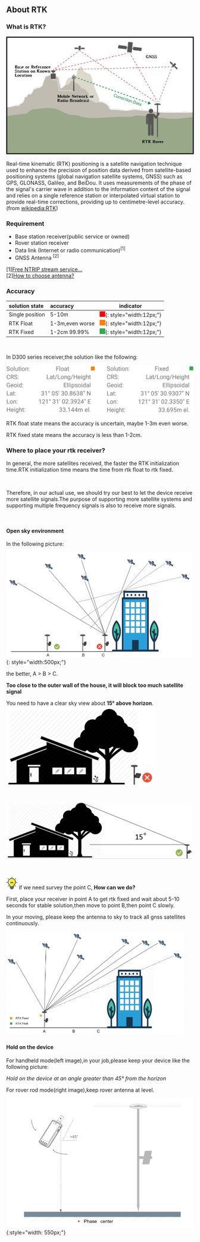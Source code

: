 ## About RTK

### What is RTK?
  ![](images/rtk_survey.jpg)
  
  
  Real-time kinematic (RTK) positioning is a satellite navigation technique used to enhance the precision of position data derived from satellite-based positioning systems (global navigation satellite systems, GNSS) such as GPS, GLONASS, Galileo, and BeiDou. It uses 
measurements of the phase of the signal's carrier wave in addition to the information content of the signal and relies on a single reference station or interpolated virtual 
station to provide real-time corrections, providing up to centimetre-level accuracy. (from [wikipedia:RTK](https://en.wikipedia.org/wiki/Real-time_kinematic))

### Requirement

* Base station receiver(public service or owned)
* Rover station receiver
* Data link (Internet or radio communication)<sup>[1]</sup> 
* GNSS Antenna <sup>[2]</sup>

[1][Free NTRIP stream service...](../../common/free-ntrip-service/)  
[2][How to choose antenna?](../choice-of-antenna)

### Accuracy

  | solution state | accuracy | indicator |
  | :--- | :--- | --- |
  | Single position | 5-10m | ![Single](images/single-state.png){: style="width:12px;"} |
  | RTK Float | 1-3m,even worse | ![Float](images/float-state.png){: style="width:12px;"} |
  | RTK Fixed | 1-2cm 99.99% | ![Fixed](images/fixed-state.png){: style="width:12px;"} |
  
  <br>
  
  In D300 series receiver,the solution like the following:
  
  ![](images/rtk-state.png)
  
  RTK float state means the accuracy is uncertain, maybe 1-3m even worse. 
  
  RTK fixed state means the accuracy is less than 1-2cm.
  

  
### Where to place your rtk receiver?
  
  In general, the more satellites received, the faster the RTK initialization time.RTK initialization time means the time from rtk float to rtk fixed.
  
  <br>
  
  Therefore, in our actual use, we should try our best to let the device receive more satellite signals.The purpose of supporting more satellite systems and supporting multiple frequency signals is also to receive more signals.

  <br>

#### Open sky environment
  In the following picture:
  
  ![](images/rtk-place-1.png){: style="width:500px;"}
  
  the better, A > B > C.
  
  **Too close to the outer wall of the house, it will block too much satellite signal**
  
  
  You need to have a clear sky view about **15° above horizon**.
  ![](images/rtk-place-2.png)
  
<br>

  ![](images/rtk-place-3.png)
  
<br>

  ![](../images/tips.png) if we need survey the point C, **How can we do?**
  
  First, place your receiver in point A to get rtk fixed and wait about 5-10 seconds for stable solution,then move to point B,then point C slowly.
  
  In your moving, please keep the antenna to sky to track all gnss satellites continuously.
  
  ![](images/fixed-moving.gif)
  
#### Hold on the device

  For handheld mode(left image),in your job,please keep your device like the following picture:
  
  *Hold on the device at an angle greater than 45° from the horizon*
  
  For rover rod mode(right image),keep rover antenna at level.
  
  ![](images/rover-1.png){:style="width: 550px;"} 
  


  
